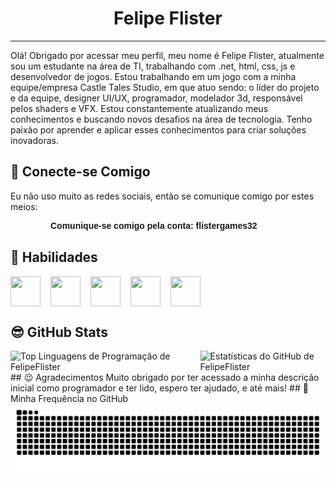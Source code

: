<h1 style="text-align:center">Felipe Flister</h1>
<hr>
<p>Olá! Obrigado por acessar meu perfil, meu nome é Felipe Flister, atualmente sou um estudante na área de TI, trabalhando com .net, html, css, js e desenvolvedor de jogos. Estou trabalhando em um jogo com a minha equipe/empresa Castle Tales Studio, em que atuo sendo: o líder do projeto e da equipe, designer UI/UX, programador, modelador 3d, responsável pelos shaders e VFX. Estou constantemente atualizando meus conhecimentos e buscando novos desafios na área de tecnologia. Tenho paixão por aprender e aplicar esses conhecimentos para criar soluções inovadoras. </p>

## 👋 Conecte-se Comigo
Eu não uso muito as redes sociais, então se comunique comigo por estes meios:
<div style="display: flex;">
        <a href="mailto:felipeflister@gmail.com" style="margin-right: 3rem;"><img src="https://img.shields.io/badge/Gmail-FFF?style=for-the-badge&logo=gmail&logoColor=red" alt=""></a>
        <div style="display: flex; align-items: center;">
            <img src="https://img.shields.io/badge/Discord-5865F2?style=for-the-badge&logo=discord&logoColor=white" alt="">
            <span style="margin-left: 1rem; font-family: Arial, Helvetica, sans-serif; font-weight: bold;"> Comunique-se comigo pela conta: flistergames32</span>
        </div>
</div>

## 🧐 Habilidades
<div style="display: flex; column-gap: 1rem; margin-top: 1rem;">
        <img style="height: 3rem; width: 3rem;" src="https://cdn.jsdelivr.net/gh/devicons/devicon@latest/icons/csharp/csharp-original.svg" />
        <img style="height: 3rem; width: 3rem;" src="https://cdn.jsdelivr.net/gh/devicons/devicon@latest/icons/unity/unity-original.svg" />
        <img style="height: 3rem; width: 3rem;" src="https://cdn.jsdelivr.net/gh/devicons/devicon@latest/icons/css3/css3-original.svg" />
        <img style="height: 3rem; width: 3rem;" src="https://cdn.jsdelivr.net/gh/devicons/devicon@latest/icons/html5/html5-original.svg" />
        <img style="height: 3rem; width: 3rem;" src="https://cdn.jsdelivr.net/gh/devicons/devicon@latest/icons/javascript/javascript-original.svg" />
</div>

## 😎 GitHub Stats
<div style="display:flex; column-gap: 2rem;">
<img src="https://github-readme-stats-git-masterrstaa-rickstaa.vercel.app/api/top-langs/?username=FelipeFlister&bg_color=000&border_color=FF8C00&title_color=DC143C&text_color=30A3DC" alt="Top Linguagens de Programação de FelipeFlister" style="max-width: 100%; height: auto;">

<img src="https://github-readme-stats.vercel.app/api?username=FelipeFlister&theme=transparent&bg_color=000&border_color=FF8C00&show_icons=true&icon_color=FF8C00&title_color=DC143C&text_color=30A3DC" alt="Estatísticas do GitHub de FelipeFlister" style="max-width: 100%; height: auto; margin-left:1rem">
</div>
## 😉 Agradecimentos 
Muito obrigado por ter acessado a minha descrição inicial como programador e ter lido, espero ter ajudado, e até mais!
## 📅 Minha Frequência no GitHub
<picture align="center">
  <source media="(prefers-color-scheme: dark)" srcset="https://raw.githubusercontent.com/FelipeFlister/FelipeFlister/output/github-contribution-grid-snake-dark.svg">
  <source media="(prefers-color-scheme: light)" srcset="https://raw.githubusercontent.com/FelipeFlister/FelipeFlister/output/github-contribution-grid-snake-dark.svg">
  <img align="center" alt="github contribution grid snake animation" src="https://raw.githubusercontent.com/FelipeFlister/FelipeFlister/output/github-contribution-grid-snake.svg">
</picture>
